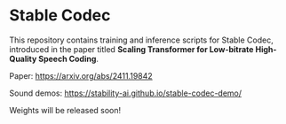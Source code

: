 # Stable Codec
This repository contains training and inference scripts for Stable Codec, introduced in the paper titled **Scaling Transformer for Low-bitrate High-Quality Speech Coding**.

Paper:
https://arxiv.org/abs/2411.19842

Sound demos:
https://stability-ai.github.io/stable-codec-demo/

Weights will be released soon!
